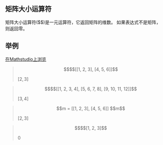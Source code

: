 ## 矩阵大小运算符

矩阵大小运算符(\$\$)是一元运算符，它返回矩阵的维数。 如果表达式不是矩阵，则返回零。



## 举例  
[在Mathstudio上浏览](http://mathstud.io/?input[0]=JCRbWzEsMiwzXSxbNCw1LDZdXQ%3D%3D&input[1]=JCRbWzEsMiwzLDRdLFs1LDYsNyw4XSxbOSwxMCwxMSwxMl1d&input[2]=bSA9IFtbMSwyLDNdLFs0LDUsNl1dDQokJG0%3D&input[3]=JCRbMSwyLDNd)

>   ```math
>   $$[[1, 2, 3], [4, 5, 6]]
>   ```
>   $[2,3]$

>   ```math
>   $$[[1, 2, 3, 4], [5, 6, 7, 8], [9, 10, 11, 12]]
>   ```
>   $[3,4]$

>   ```math
>   m = [[1, 2, 3], [4, 5, 6]]
>   $$m
>   ```
>   $[2,3]$

>   ```math
>   $$[1, 2, 3]
>   ```
>   $0$
